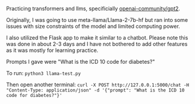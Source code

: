 Practicing transformers and llms, specificially [openai-community/gpt2](https://huggingface.co/openai-community/gpt2).

Originally, I was going to use meta-llama/Llama-2-7b-hf but ran into some issues with size constraints of the model and limited computing power. 

I also utilized the Flask app to make it similar to a chatbot. Please note this was done in about 2-3 days and I have not bothered to add other features as it was mostly for learning practice.

Prompts I gave were "What is the ICD 10 code for diabetes?"

To run:
```python3 llama-test.py```

Then open another terminal:
```curl -X POST http://127.0.0.1:5000/chat -H "Content-Type: application/json" -d '{"prompt": "What is the ICD 10 code for diabetes?"}' ```